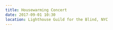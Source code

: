 ```yaml
---
title: Housewarming Concert
date: 2017-09-01 10:30
location: Lighthouse Guild for the Blind, NYC
---
```

